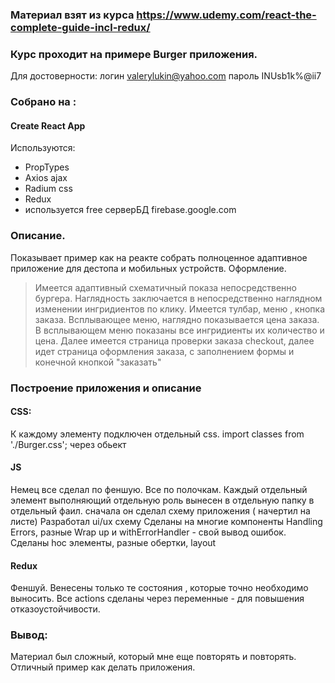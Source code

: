 ### Материал взят из курса https://www.udemy.com/react-the-complete-guide-incl-redux/

### Курс проходит на примере Burger приложения. 
Для достоверности: логин valerylukin@yahoo.com пароль INUsb1k%@ii7

### Собрано на : 
#### Create React App 
Используются:
* PropTypes 
* Axios ajax
* Radium css
* Redux
* используется free серверБД firebase.google.com

### Описание. 
Показывает пример как на реакте собрать полноценное адаптивное приложение для дестопа и мобильных устройств. 
Оформление. 
>Имеется адаптивный схематичный показа непосредственно бургера. Наглядность заключается в непосредственно наглядном изменении ингридиентов по клику. Имеется тулбар, меню , кнопка заказа. Всплывающее меню, наглядно показывается цена заказа. В всплывающем меню показаны все ингридиенты их количество и цена. Далее имеется страница проверки заказа checkout, далее идет страница оформления заказа, с заполнением формы и конечной кнопкой "заказать"

### Построение приложения и описание
#### CSS: 
К каждому элементу подключен отдельный css. import classes from './Burger.css'; через обьект
#### JS

Немец все сделал по феншую. Все по полочкам.
Каждый отдельный элемент выполняющий отдельную роль вынесен в отдельную папку в отдельный фаил.
сначала он сделал схему приложения ( начертил на листе)
Разработал ui/ux схему
Сделаны на многие компоненты Handling Errors, разные Wrap up и withErrorHandler - свой вывод ошибок.
Сделаны hoc элементы, разные обертки, layout
#### Redux 
Феншуй.
Венесены только те состояния , которые точно необходимо выносить. 
Все actions сделаны через переменные - для повышения отказоустойчивости. 

### Вывод:
Материал был сложный, который мне еще повторять и повторять.
Отличный пример как делать приложения. 
